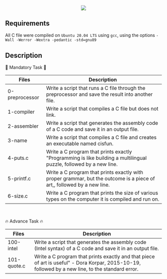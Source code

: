 <h4>
  <div class=HeaderSticker align="center">
    <img src="https://media.giphy.com/media/349qKnoIBHK1i/giphy.gif"/>
  </div> 
</h4>

## Requirements

All C file were compiled on `Ubuntu 20.04 LTS` using `gcc`, using the options `-Wall -Werror -Wextra -pedantic -std=gnu89`

## Description

:dizzy: Mandatory Task :dizzy:

| Files          | Description                                                                                                            |
|----------------|------------------------------------------------------------------------------------------------------------------------|
| 0-preprocessor | Write a script that runs a C file through the preprocessor and save the result into another file.                      |
| 1-compiler     | Write a script that compiles a C file but does not link.                                                               |
| 2-assembler    | Write a script that generates the assembly code of a C code and save it in an output file.                             |
| 3-name         | Write a script that compiles a C file and creates an executable named cisfun.                                          |
| 4-puts.c       | Write a C program that prints exactly "Programming is like building a multilingual puzzle, followed by a new line.     |
| 5-printf.c     | Write a C program that prints exactly with proper grammar, but the outcome is a piece of art,, followed by a new line. |
| 6-size.c       | Write a C program that prints the size of various types on the computer it is compiled and run on.                     |

<br>

:fire: Advance Task :fire:

| Files       | Description                                                                                                                                      |
|-------------|--------------------------------------------------------------------------------------------------------------------------------------------------|
| 100-intel   | Write a script that generates the assembly code (Intel syntax) of a C code and save it in an output file.                                        |
| 101-quote.c | Write a C program that prints exactly and that piece of art is useful" - Dora Korpar, 2015-10-19, followed by a new line, to the standard error. |

